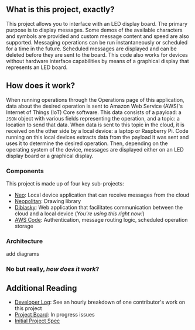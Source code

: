 ## What is this project, exactly?

This project allows you to interface with an LED display board. The primary purpose is to display messages. Some demos of the available characters and symbols are provided and custom message content and speed are also supported. Messaging operations can be run instantaneously or scheduled for a time in the future. Scheduled messages are displayed and can be deleted before they are sent to the board. This code also works for devices without hardware interface capabilities by means of a graphical display that represents an LED board.

## How does it work?

When running operations through the Operations page of this application, data about the desired operation is sent to Amazon Web Service (AWS)'s Internet of Things (IoT) Core software. This data consists of a payload: a `JSON` object with various fields representing the operation, and a topic: a location to send that data. When data is sent to this topic in the cloud, it is received on the other side by a local device: a laptop or Raspberry Pi. Code running on this local devices extracts data from the payload it was sent and uses it to determine the desired operation. Then, depending on the operating system of the device, messages are displayed either on an LED display board or a graphical display.



### Components

This project is made up of four key sub-projects:
- [Neo](https://github.com/alyoshenka/neo): Local device application that can receive messages from the cloud
- [Neopolitan](https://github.com/alyoshenka/neopolitan): Drawing library
- [Dibiasky](https://github.com/alyoshenka/dibiasky): Web application that facilitates communication between the cloud and a local device (*You're using this right now!*)
- [AWS Code](https://gist.github.com/alyoshenka/eefe9ad7b53b275c895f0dbe696694ec): Authentication, message routing logic, scheduled operation storage

### Architecture

add diagrams

### No but really, *how does it work*?

## Additional Reading
- [Developer Log](https://github.com/alyoshenka/neo/wiki/Developer-Log:-Alexi): See an hourly breakdown of one contributor's work on this project
- [Project Board](https://github.com/users/alyoshenka/projects/2): In progress issues
- [Initial Project Spec](https://github.com/alyoshenka/neo/wiki/New-Teammate-Onboarding#alexis-component)